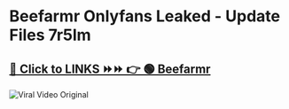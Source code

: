 
 # Beefarmr Onlyfans Leaked - Update Files 7r5lm

## <h2><a href="https://clipsfans.com/Beefarmr&ref=git">🔗 Click to LINKS ⏩⏩ 👉 🟢 Beefarmr </a></h2>

<a href="https://clipsfans.com/Beefarmr&ref=git" rel="nofollow" data-target="animated-image.originalLink"><img src="https://i.ibb.co.com/xMMVF88/686577567.gif" alt="Viral Video Original" style="max-width: 100%; display: inline-block;" data-target="animated-image.originalImage"></a>

